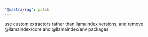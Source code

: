 ```yaml
---
"@mastra/rag": patch
---
```


use custom extractors rather than llamaindex versions, and remove @llamaindex/core and @llamaindex/env packages
